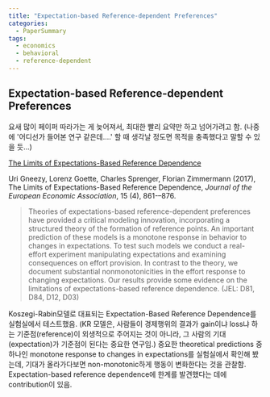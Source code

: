 ```yaml
---
title: "Expectation-based Reference-dependent Preferences"
categories:
  - PaperSummary
tags:
  - economics
  - behavioral
  - reference-dependent
---
```


## Expectation-based Reference-dependent Preferences

요새 많이 페이퍼 따라가는 게 늦어져서, 최대한 빨리 요약만 하고 넘어가려고 함. (나중에 '어디선가 들어본 연구 같은데....' 할 때 생각날 정도면 목적을 충족했다고 말할 수 있을 듯...)

[The Limits of Expectations-Based Reference Dependence](https://doi.org/10.1093/jeea/jvw020)

Uri Gneezy, Lorenz Goette, Charles Sprenger, Florian Zimmermann (2017), The Limits of Expectations-Based Reference Dependence, _Journal of the European Economic Association_, 15 (4), 861-–876.

> Theories of expectations-based reference-dependent preferences have provided a critical modeling innovation, incorporating a structured theory of the formation of reference points. An important prediction of these models is a monotone response in behavior to changes in expectations. To test such models we conduct a real-effort experiment manipulating expectations and examining consequences on effort provision. In contrast to the theory, we document substantial nonmonotonicities in the effort response to changing expectations. Our results provide some evidence on the limitations of expectations-based reference dependence. (JEL: D81, D84, D12, D03)

Koszegi-Rabin모델로 대표되는 Expectation-Based Reference Dependence를 실험실에서 테스트했음. (KR 모델은, 사람들이 경제행위의 결과가 gain이냐 loss냐 하는 기준점(reference)이 외생적으로 주어지는 것이 아니라, 그 사람의 기대(expectation)가 기준점이 된다는 중요한 연구임.) 중요한 theoretical predictions 중 하나인 monotone response to changes in expectations를 실험실에서 확인해 봤는데, 기대가 올라가다보면 non-monotonic하게 행동이 변화한다는 것을 관찰함. Expectation-based reference dependence에 한계를 발견했다는 데에 contribution이 있음.